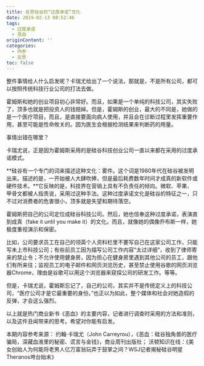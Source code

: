 ```yaml
---
title: 反思硅谷的“过度承诺”文化
date: 2019-02-13 08:52:46
tags:
  - 过度承诺
  - 恶血
originContent: ''
categories:
  - 内参
  - 反思
toc: false
---
```

整件事情给人什么启发呢？卡瑞尤给出了一个说法，那就是，不是所有公司，都可以按照传统科技行业公司的打法去做。

霍姆斯和她的创业项目初心非常好。而且，如果是一个单纯的科技公司，其实失败了，顶多也就是把投资人的钱赔掉。但是，霍姆斯的创业，最大的不同是，她做的是一个医疗项目，而且，是直接要面向病人使用，并且会在诊断过程里发挥重要作用，甚至可能是性命攸关的。因为医生会根据检测结果来判断药的用量。

事情出错在哪里？

卡瑞尤说，正是因为霍姆斯采用的是硅谷科技创业公司一直以来都在采用的过度承诺模式。

**硅谷有一个专门的词来描述这种文化：雾件。这个词是1980年代在硅谷被发明出来。描述的是，一开始被人大肆吹捧，但是最后耗费数年时间才成真的新软件或硬件技术。**它反映的是，科技界在营销上具有不负责任的倾向。微软、苹果、甲骨文都被人指责说，采用过这种手法。这种过度承诺文化是硅谷的特征之一，只不过对消费者的危害很小，顶多就是失望和期待落空。<escape><!-- more --></escape>

霍姆斯把自己的公司定位成硅谷科技公司。然后，她也信奉这种过度承诺，表演直到成真（fake it until you make it）的文化。而且，就像她的偶像乔布斯一样，她极度重视演示和保密。

比如，公司要求员工在自己的领英个人资料栏里不要写自己在这家公司工作，只能写未上市科技公司；有些前员工因为描写公司工作内容“太过详细”，收到了律师寄来的禁止令；不允许使用健身房，因为担心在健身房里遇到其他公司的员工，跟他们有所来往；监视员工的电子邮件和网页浏览历史，甚至禁止使用谷歌的网页浏览器Chrome，理由是谷歌可以用这个浏览器来窥探公司的研发工作。等等。

但是，卡瑞尤说，霍姆斯忘记了，自己的公司，其实并不是传统定义上的科技公司，“医疗公司才是它最重要的身份。”也正以为如此，整个媒体和社会对她造假的反弹，才会这么强烈。

以上就是热门商业新书《恶血》的主要内容，记者进行调查时采用的方法和准则，以及这件丑闻带来的思考。希望对你能有启发。

本期内容参考来源：
约翰·卡瑞尤（John Carreyrou），《恶血：硅谷独角兽的医疗骗局，深藏血液里的秘密、谎言与金钱》，商业周刊出版社；
沃顿知识在线：《美女创始人为何能将老男人亿万富翁玩弄于鼓掌之间？WSJ记者揭秘硅谷明星Theranos垮台始末》